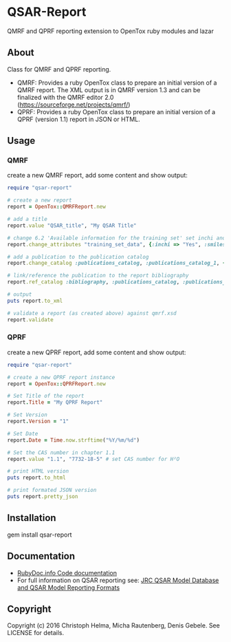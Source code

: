 # QSAR-Report
QMRF and QPRF reporting extension to OpenTox ruby modules and lazar
## About
Class for QMRF and QPRF reporting.  
* QMRF:
  Provides a ruby OpenTox class to prepare an initial version of a QMRF report.
  The XML output is in QMRF version 1.3 and can be finalized with the QMRF editor 2.0 (https://sourceforge.net/projects/qmrf/)
* QPRF:
  Provides a ruby OpenTox class to prepare an initial version of a QPRF (version 1.1) report in JSON or HTML.

## Usage
### QMRF
create a new QMRF report, add some content and show output:
```ruby
require "qsar-report"

# create a new report
report = OpenTox::QMRFReport.new

# add a title
report.value "QSAR_title", "My QSAR Title"

# change 6.2 'Available information for the training set' set inchi and smiles to Yes
report.change_attributes "training_set_data", {:inchi => "Yes", :smiles => "Yes"}

# add a publication to the publication catalog
report.change_catalog :publications_catalog, :publications_catalog_1, {:title => "MyName M (2016) My Publication Title, QSAR News, 10, 14-22", :url => "http://myqsarnewsmag.dom"}

# link/reference the publication to the report bibliography
report.ref_catalog :bibliography, :publications_catalog, :publications_catalog_1

# output
puts report.to_xml

# validate a report (as created above) against qmrf.xsd
report.validate
```
### QPRF
create a new QPRF report, add some content and show output:
```ruby
require "qsar-report"

# create a new QPRF report instance
report = OpenTox::QPRFReport.new

# Set Title of the report
report.Title = "My QPRF Report"

# Set Version
report.Version = "1"

# Set Date
report.Date = Time.now.strftime("%Y/%m/%d")

# Set the CAS number in chapter 1.1
report.value "1.1", "7732-18-5" # set CAS number for H²O

# print HTML version
puts report.to_html

# print formated JSON version
puts report.pretty_json

```

Installation
------------

  gem install qsar-report

Documentation
-------------
* [RubyDoc.info Code documentation](http://www.rubydoc.info/gems/qsar-report)
* For full information on QSAR reporting see: [JRC QSAR Model Database and QSAR Model Reporting Formats](https://eurl-ecvam.jrc.ec.europa.eu/databases/jrc-qsar-model-database-and-qsar-model-reporting-formats)

Copyright
---------
Copyright (c) 2016 Christoph Helma, Micha Rautenberg, Denis Gebele. See LICENSE for details.

